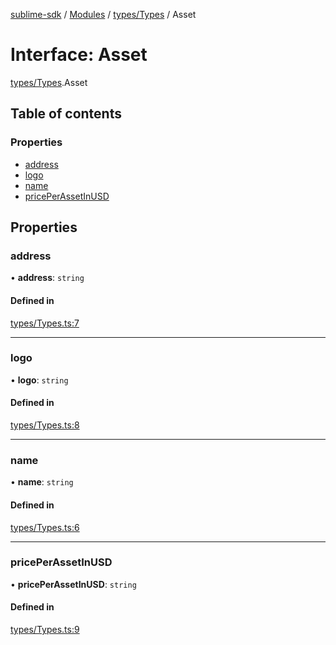 [sublime-sdk](../README.md) / [Modules](../modules.md) / [types/Types](../modules/types_Types.md) / Asset

# Interface: Asset

[types/Types](../modules/types_Types.md).Asset

## Table of contents

### Properties

- [address](types_Types.Asset.md#address)
- [logo](types_Types.Asset.md#logo)
- [name](types_Types.Asset.md#name)
- [pricePerAssetInUSD](types_Types.Asset.md#priceperassetinusd)

## Properties

### address

• **address**: `string`

#### Defined in

[types/Types.ts:7](https://github.com/sublime-finance/sublime-sdk/blob/7040d02/src/types/Types.ts#L7)

___

### logo

• **logo**: `string`

#### Defined in

[types/Types.ts:8](https://github.com/sublime-finance/sublime-sdk/blob/7040d02/src/types/Types.ts#L8)

___

### name

• **name**: `string`

#### Defined in

[types/Types.ts:6](https://github.com/sublime-finance/sublime-sdk/blob/7040d02/src/types/Types.ts#L6)

___

### pricePerAssetInUSD

• **pricePerAssetInUSD**: `string`

#### Defined in

[types/Types.ts:9](https://github.com/sublime-finance/sublime-sdk/blob/7040d02/src/types/Types.ts#L9)
